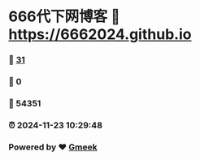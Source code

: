 # 666代下网博客 :link: https://6662024.github.io 
### :page_facing_up: [31](https://6662024.github.io/tag.html) 
### :speech_balloon: 0 
### :hibiscus: 54351 
### :alarm_clock: 2024-11-23 10:29:48 
### Powered by :heart: [Gmeek](https://github.com/Meekdai/Gmeek)
